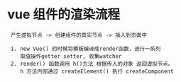 

#  vue 组件的渲染流程
    
     产生虚拟节点 -> 创建组件的真实节点 -> 插入到页面中

     1. new Vue() 的时候将模板编译成render函数，进行一系列
        取值操作getter setter, 收集watcher
     2. render() 函数调用 h()方法 根据传入的对象 返回虚拟节点。
        h 方法内部通过 createElement() 执行 createComponent